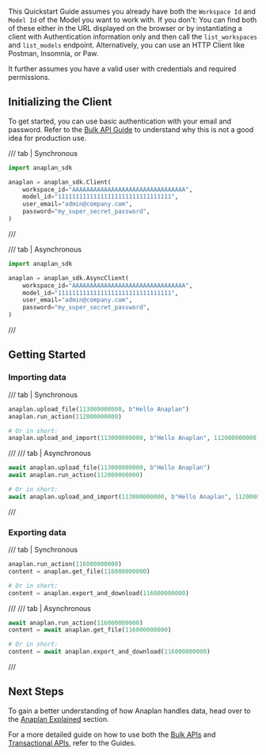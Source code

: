 This Quickstart Guide assumes you already have both the `Workspace Id` and `Model Id` of the Model you want to work
with. If you don't: You can find both of these either in the URL displayed on the browser or by instantiating a client
with Authentication information only and then call the `list_workspaces` and `list_models` endpoint. Alternatively, you
can use an HTTP Client like Postman, Insomnia, or Paw.

It further assumes you have a valid user with credentials and required permissions.

## Initializing the Client

To get started, you can use basic authentication with your email and password. Refer to
the [Bulk API Guide](bulk.md#instantiate-a-client) to understand why this is not a good idea for production use.

/// tab | Synchronous

```python
import anaplan_sdk

anaplan = anaplan_sdk.Client(
    workspace_id="AAAAAAAAAAAAAAAAAAAAAAAAAAAAAAAA",
    model_id="11111111111111111111111111111111",
    user_email="admin@company.com",
    password="my_super_secret_password",
)
```

///

/// tab | Asynchronous

```python
import anaplan_sdk

anaplan = anaplan_sdk.AsyncClient(
    workspace_id="AAAAAAAAAAAAAAAAAAAAAAAAAAAAAAAA",
    model_id="11111111111111111111111111111111",
    user_email="admin@company.com",
    password="my_super_secret_password",
)
```

///

## Getting Started

### Importing data

/// tab | Synchronous

```python
anaplan.upload_file(113000000000, b"Hello Anaplan")
anaplan.run_action(112000000000)

# Or in short:
anaplan.upload_and_import(113000000000, b"Hello Anaplan", 112000000000)
```

///
/// tab | Asynchronous

```python
await anaplan.upload_file(113000000000, b"Hello Anaplan")
await anaplan.run_action(112000000000)

# Or in short:
await anaplan.upload_and_import(113000000000, b"Hello Anaplan", 112000000000)

```

///

### Exporting data

/// tab | Synchronous

```python
anaplan.run_action(116000000000)
content = anaplan.get_file(116000000000)

# Or in short:
content = anaplan.export_and_download(116000000000)
```

///
/// tab | Asynchronous

```python
await anaplan.run_action(116000000000)
content = await anaplan.get_file(116000000000)

# Or in short:
content = await anaplan.export_and_download(116000000000)
```

///

## Next Steps

To gain a better understanding of how Anaplan handles data, head over to the [Anaplan Explained](anaplan_explained.md)
section.

For a more detailed guide on how to use both the [Bulk APIs](bulk.md) and [Transactional APIs](transactional.md), refer
to the Guides.
